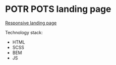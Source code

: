 # POTR POTS landing page
 [Responsive landing page](https://GrynenkoTimur.github.io/Potr_Pots/)

Technology stack:
  - HTML
  - SCSS
  - BEM
  - JS
